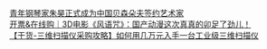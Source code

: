  
[青年钢琴家朱昊正式成为中国贝森朵夫签约艺术家](http://www.dianyue.me/archives/889/pxphpevn4uuq0jop/)  
[开票&amp;在线购｜3D电影《风语咒》：国产动漫这次真真的卯足了劲儿！](http://www.dianyue.me/archives/851/keailh11mco7qljk/)  
[【干货-三维扫描仪采购攻略】如何用几万元入手一台工业级三维扫描仪](http://www.dianyue.me/archives/680/8rb9kyxhion3lo91/)